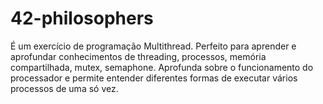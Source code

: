 # 42-philosophers
É um exercício de programação Multithread. Perfeito para aprender e aprofundar conhecimentos de threading, processos, memória compartilhada, mutex, semaphone. Aprofunda sobre o funcionamento do processador e permite entender diferentes formas de executar vários processos de uma só vez.
